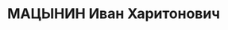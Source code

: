 ---
title: МАЦЫНИН Иван Харитонович
description: '1904 г.р., урож. пос.Березовского Тацинского района, русский., с/происх.
  из крестьян, ст. Казанская. АЧК, директор Казанской средней школы.

  Арестован 28.03.1937 г. В-Донским PО НКВД по ст.ст.58-8-10-11 УК РСФСР.

  Осуждён 15.12.1937г. Военной коллегией Верховного суда СССР по ст.ст.58-2-8-11 УК
  РСФСР к расстрелу. Приговор приведён в исполнение 15.12.1937 г. в г.Ростове-на-Дону.
  20.03.1958 г. ВК Верховного суда СССР дело в отношении Мацынина И.X. производством
  прекращено, за отсутствием состава преступления.'
---